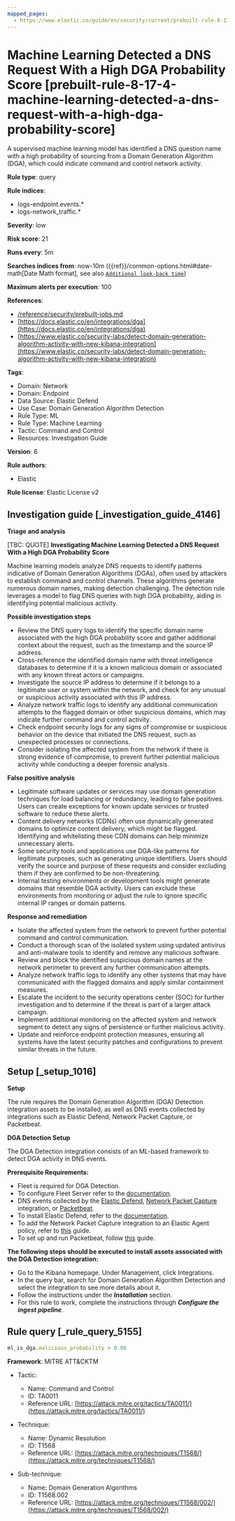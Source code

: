 ```yaml
---
mapped_pages:
  - https://www.elastic.co/guide/en/security/current/prebuilt-rule-8-17-4-machine-learning-detected-a-dns-request-with-a-high-dga-probability-score.html
---
```


# Machine Learning Detected a DNS Request With a High DGA Probability Score [prebuilt-rule-8-17-4-machine-learning-detected-a-dns-request-with-a-high-dga-probability-score]

A supervised machine learning model has identified a DNS question name with a high probability of sourcing from a Domain Generation Algorithm (DGA), which could indicate command and control network activity.

**Rule type**: query

**Rule indices**:

* logs-endpoint.events.*
* logs-network_traffic.*

**Severity**: low

**Risk score**: 21

**Runs every**: 5m

**Searches indices from**: now-10m ({{ref}}/common-options.html#date-math[Date Math format], see also [`Additional look-back time`](docs-content://solutions/security/detect-and-alert/create-detection-rule.md#rule-schedule))

**Maximum alerts per execution**: 100

**References**:

* [/reference/security/prebuilt-jobs.md](/reference/prebuilt-jobs.md)
* [https://docs.elastic.co/en/integrations/dga](https://docs.elastic.co/en/integrations/dga)
* [https://www.elastic.co/security-labs/detect-domain-generation-algorithm-activity-with-new-kibana-integration](https://www.elastic.co/security-labs/detect-domain-generation-algorithm-activity-with-new-kibana-integration)

**Tags**:

* Domain: Network
* Domain: Endpoint
* Data Source: Elastic Defend
* Use Case: Domain Generation Algorithm Detection
* Rule Type: ML
* Rule Type: Machine Learning
* Tactic: Command and Control
* Resources: Investigation Guide

**Version**: 6

**Rule authors**:

* Elastic

**Rule license**: Elastic License v2

## Investigation guide [_investigation_guide_4146]

**Triage and analysis**

[TBC: QUOTE]
**Investigating Machine Learning Detected a DNS Request With a High DGA Probability Score**

Machine learning models analyze DNS requests to identify patterns indicative of Domain Generation Algorithms (DGAs), often used by attackers to establish command and control channels. These algorithms generate numerous domain names, making detection challenging. The detection rule leverages a model to flag DNS queries with high DGA probability, aiding in identifying potential malicious activity.

**Possible investigation steps**

* Review the DNS query logs to identify the specific domain name associated with the high DGA probability score and gather additional context about the request, such as the timestamp and the source IP address.
* Cross-reference the identified domain name with threat intelligence databases to determine if it is a known malicious domain or associated with any known threat actors or campaigns.
* Investigate the source IP address to determine if it belongs to a legitimate user or system within the network, and check for any unusual or suspicious activity associated with this IP address.
* Analyze network traffic logs to identify any additional communication attempts to the flagged domain or other suspicious domains, which may indicate further command and control activity.
* Check endpoint security logs for any signs of compromise or suspicious behavior on the device that initiated the DNS request, such as unexpected processes or connections.
* Consider isolating the affected system from the network if there is strong evidence of compromise, to prevent further potential malicious activity while conducting a deeper forensic analysis.

**False positive analysis**

* Legitimate software updates or services may use domain generation techniques for load balancing or redundancy, leading to false positives. Users can create exceptions for known update services or trusted software to reduce these alerts.
* Content delivery networks (CDNs) often use dynamically generated domains to optimize content delivery, which might be flagged. Identifying and whitelisting these CDN domains can help minimize unnecessary alerts.
* Some security tools and applications use DGA-like patterns for legitimate purposes, such as generating unique identifiers. Users should verify the source and purpose of these requests and consider excluding them if they are confirmed to be non-threatening.
* Internal testing environments or development tools might generate domains that resemble DGA activity. Users can exclude these environments from monitoring or adjust the rule to ignore specific internal IP ranges or domain patterns.

**Response and remediation**

* Isolate the affected system from the network to prevent further potential command and control communication.
* Conduct a thorough scan of the isolated system using updated antivirus and anti-malware tools to identify and remove any malicious software.
* Review and block the identified suspicious domain names at the network perimeter to prevent any further communication attempts.
* Analyze network traffic logs to identify any other systems that may have communicated with the flagged domains and apply similar containment measures.
* Escalate the incident to the security operations center (SOC) for further investigation and to determine if the threat is part of a larger attack campaign.
* Implement additional monitoring on the affected system and network segment to detect any signs of persistence or further malicious activity.
* Update and reinforce endpoint protection measures, ensuring all systems have the latest security patches and configurations to prevent similar threats in the future.


## Setup [_setup_1016]

**Setup**

The rule requires the Domain Generation Algorithm (DGA) Detection integration assets to be installed, as well as DNS events collected by integrations such as Elastic Defend, Network Packet Capture, or Packetbeat.

**DGA Detection Setup**

The DGA Detection integration consists of an ML-based framework to detect DGA activity in DNS events.

**Prerequisite Requirements:**

* Fleet is required for DGA Detection.
* To configure Fleet Server refer to the [documentation](docs-content://reference/ingestion-tools/fleet/fleet-server.md).
* DNS events collected by the [Elastic Defend](https://docs.elastic.co/en/integrations/endpoint), [Network Packet Capture](https://docs.elastic.co/integrations/network_traffic) integration, or [Packetbeat](beats://docs/reference/packetbeat/packetbeat-overview.md).
* To install Elastic Defend, refer to the [documentation](docs-content://solutions/security/configure-elastic-defend/install-elastic-defend.md).
* To add the Network Packet Capture integration to an Elastic Agent policy, refer to [this](docs-content://reference/ingestion-tools/fleet/add-integration-to-policy.md) guide.
* To set up and run Packetbeat, follow [this](beats://docs/reference/packetbeat/setting-up-running.md) guide.

**The following steps should be executed to install assets associated with the DGA Detection integration:**

* Go to the Kibana homepage. Under Management, click Integrations.
* In the query bar, search for Domain Generation Algorithm Detection and select the integration to see more details about it.
* Follow the instructions under the ***Installation*** section.
* For this rule to work, complete the instructions through ***Configure the ingest pipeline***.


## Rule query [_rule_query_5155]

```js
ml_is_dga.malicious_probability > 0.98
```

**Framework**: MITRE ATT&CKTM

* Tactic:

    * Name: Command and Control
    * ID: TA0011
    * Reference URL: [https://attack.mitre.org/tactics/TA0011/](https://attack.mitre.org/tactics/TA0011/)

* Technique:

    * Name: Dynamic Resolution
    * ID: T1568
    * Reference URL: [https://attack.mitre.org/techniques/T1568/](https://attack.mitre.org/techniques/T1568/)

* Sub-technique:

    * Name: Domain Generation Algorithms
    * ID: T1568.002
    * Reference URL: [https://attack.mitre.org/techniques/T1568/002/](https://attack.mitre.org/techniques/T1568/002/)



